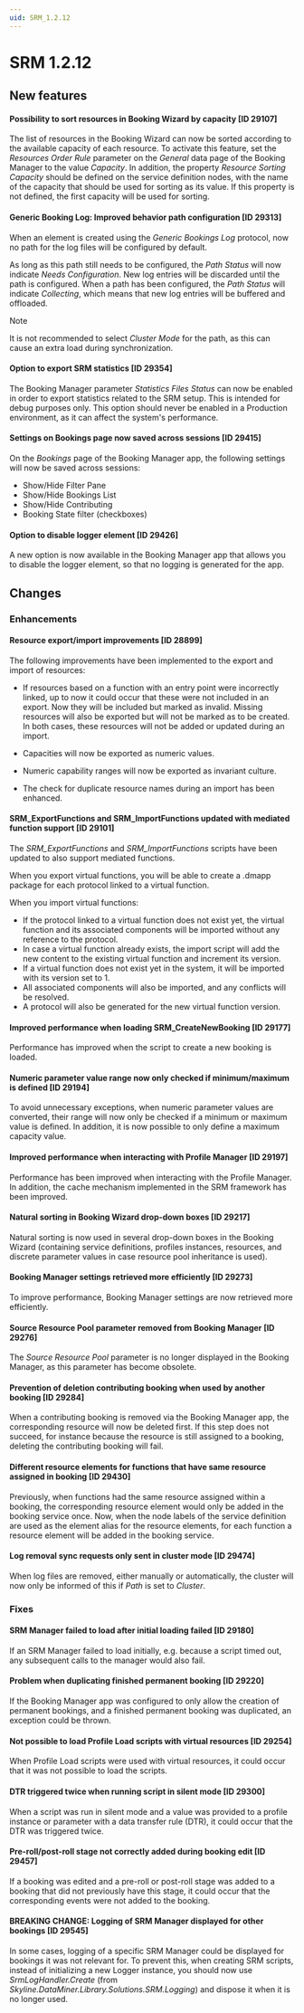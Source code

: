 ```yaml
---
uid: SRM_1.2.12
---
```


# SRM 1.2.12

## New features

#### Possibility to sort resources in Booking Wizard by capacity \[ID 29107\]

The list of resources in the Booking Wizard can now be sorted according to the available capacity of each resource. To activate this feature, set the *Resources Order Rule* parameter on the *General* data page of the Booking Manager to the value *Capacity*. In addition, the property *Resource Sorting Capacity* should be defined on the service definition nodes, with the name of the capacity that should be used for sorting as its value. If this property is not defined, the first capacity will be used for sorting.

#### Generic Booking Log: Improved behavior path configuration \[ID 29313\]

When an element is created using the *Generic Bookings Log* protocol, now no path for the log files will be configured by default.

As long as this path still needs to be configured, the *Path Status* will now indicate *Needs Configuration*. New log entries will be discarded until the path is configured. When a path has been configured, the *Path Status* will indicate *Collecting*, which means that new log entries will be buffered and offloaded.

> [!NOTE]
> It is not recommended to select *Cluster Mode* for the path, as this can cause an extra load during synchronization.

#### Option to export SRM statistics \[ID 29354\]

The Booking Manager parameter *Statistics Files Status* can now be enabled in order to export statistics related to the SRM setup. This is intended for debug purposes only. This option should never be enabled in a Production environment, as it can affect the system's performance.

#### Settings on Bookings page now saved across sessions \[ID 29415\]

On the *Bookings* page of the Booking Manager app, the following settings will now be saved across sessions:

- Show/Hide Filter Pane
- Show/Hide Bookings List
- Show/Hide Contributing
- Booking State filter (checkboxes)

#### Option to disable logger element \[ID 29426\]

A new option is now available in the Booking Manager app that allows you to disable the logger element, so that no logging is generated for the app.

## Changes

### Enhancements

#### Resource export/import improvements \[ID 28899\]

The following improvements have been implemented to the export and import of resources:

- If resources based on a function with an entry point were incorrectly linked, up to now it could occur that these were not included in an export. Now they will be included but marked as invalid. Missing resources will also be exported but will not be marked as to be created. In both cases, these resources will not be added or updated during an import.

- Capacities will now be exported as numeric values.
- Numeric capability ranges will now be exported as invariant culture.
- The check for duplicate resource names during an import has been enhanced.

#### SRM_ExportFunctions and SRM_ImportFunctions updated with mediated function support \[ID 29101\]

The *SRM_ExportFunctions* and *SRM_ImportFunctions* scripts have been updated to also support mediated functions.

When you export virtual functions, you will be able to create a .dmapp package for each protocol linked to a virtual function.

When you import virtual functions:

- If the protocol linked to a virtual function does not exist yet, the virtual function and its associated components will be imported without any reference to the protocol.
- In case a virtual function already exists, the import script will add the new content to the existing virtual function and increment its version.
- If a virtual function does not exist yet in the system, it will be imported with its version set to 1.
- All associated components will also be imported, and any conflicts will be resolved.
- A protocol will also be generated for the new virtual function version.

#### Improved performance when loading SRM_CreateNewBooking \[ID 29177\]

Performance has improved when the script to create a new booking is loaded.

#### Numeric parameter value range now only checked if minimum/maximum is defined \[ID 29194\]

To avoid unnecessary exceptions, when numeric parameter values are converted, their range will now only be checked if a minimum or maximum value is defined. In addition, it is now possible to only define a maximum capacity value.

#### Improved performance when interacting with Profile Manager \[ID 29197\]

Performance has been improved when interacting with the Profile Manager. In addition, the cache mechanism implemented in the SRM framework has been improved.

#### Natural sorting in Booking Wizard drop-down boxes \[ID 29217\]

Natural sorting is now used in several drop-down boxes in the Booking Wizard (containing service definitions, profiles instances, resources, and discrete parameter values in case resource pool inheritance is used).

#### Booking Manager settings retrieved more efficiently \[ID 29273\]

To improve performance, Booking Manager settings are now retrieved more efficiently.

#### Source Resource Pool parameter removed from Booking Manager \[ID 29276\]

The *Source Resource Pool* parameter is no longer displayed in the Booking Manager, as this parameter has become obsolete.

#### Prevention of deletion contributing booking when used by another booking \[ID 29284\]

When a contributing booking is removed via the Booking Manager app, the corresponding resource will now be deleted first. If this step does not succeed, for instance because the resource is still assigned to a booking, deleting the contributing booking will fail.

#### Different resource elements for functions that have same resource assigned in booking \[ID 29430\]

Previously, when functions had the same resource assigned within a booking, the corresponding resource element would only be added in the booking service once. Now, when the node labels of the service definition are used as the element alias for the resource elements, for each function a resource element will be added in the booking service.

#### Log removal sync requests only sent in cluster mode \[ID 29474\]

When log files are removed, either manually or automatically, the cluster will now only be informed of this if *Path* is set to *Cluster*.

### Fixes

#### SRM Manager failed to load after initial loading failed \[ID 29180\]

If an SRM Manager failed to load initially, e.g. because a script timed out, any subsequent calls to the manager would also fail.

#### Problem when duplicating finished permanent booking \[ID 29220\]

If the Booking Manager app was configured to only allow the creation of permanent bookings, and a finished permanent booking was duplicated, an exception could be thrown.

#### Not possible to load Profile Load scripts with virtual resources \[ID 29254\]

When Profile Load scripts were used with virtual resources, it could occur that it was not possible to load the scripts.

#### DTR triggered twice when running script in silent mode \[ID 29300\]

When a script was run in silent mode and a value was provided to a profile instance or parameter with a data transfer rule (DTR), it could occur that the DTR was triggered twice.

#### Pre-roll/post-roll stage not correctly added during booking edit \[ID 29457\]

If a booking was edited and a pre-roll or post-roll stage was added to a booking that did not previously have this stage, it could occur that the corresponding events were not added to the booking.

#### BREAKING CHANGE: Logging of SRM Manager displayed for other bookings \[ID 29545\]

In some cases, logging of a specific SRM Manager could be displayed for bookings it was not relevant for. To prevent this, when creating SRM scripts, instead of initializing a new Logger instance, you should now use *SrmLogHandler.Create* (from *Skyline.DataMiner.Library.Solutions.SRM.Logging*) and dispose it when it is no longer used.
